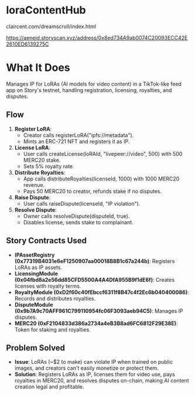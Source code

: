 # loraContentHub

claircent.com/dreamscroll/index.html

https://aeneid.storyscan.xyz/address/0x8ed734A9ab0074C20093ECC42E2610ED6139275C

# What It Does

Manages IP for LoRAs (AI models for video content) in a TikTok-like feed app on Story's testnet, handling registration, licensing, royalties, and disputes.

## Flow

1. **Register LoRA**:
   * Creator calls registerLoRA("ipfs://metadata").
   * Mints an ERC-721 NFT and registers it as IP.
2. **License LoRA**:
   * User calls createLicense(loRAId, "livepeer://video", 500) with 500 MERC20 stake.
   * Sets 5% royalty rate.
3. **Distribute Royalties**:
   * App calls distributeRoyalties(licenseId, 1000) with 1000 MERC20 revenue.
   * Pays 50 MERC20 to creator, refunds stake if no disputes.
4. **Raise Dispute**:
   * User calls raiseDispute(licenseId, "IP violation").
5. **Resolve Dispute**:
   * Owner calls resolveDispute(disputeId, true).
   * Disables license, sends stake to complainant.

## Story Contracts Used

* **IPAssetRegistry (0x77319B4031e6eF1250907aa00018B8B1c67a244b)**: Registers LoRAs as IP assets.
* **LicensingModule (0x04fbd8a2e56dd85CFD5500A4A4DfA955B9f1dE6f)**: Creates licenses with royalty terms.
* **RoyaltyModule (0xD2f60c40fEbccf6311f8B47c4f2Ec6b040400086)**: Records and distributes royalties.
* **DisputeModule (0x9b7A9c70AFF961C799110954fc06F3093aeb94C5)**: Manages IP disputes.
* **MERC20 (0xF2104833d386a2734a4eB3B8ad6FC6812F29E38E)**: Token for staking and royalties.

## Problem Solved

* **Issue**: LoRAs (~$2 to make) can violate IP when trained on public images, and creators can't easily monetize or protect them.
* **Solution**: Registers LoRAs as IP, licenses them for video use, pays royalties in MERC20, and resolves disputes on-chain, making AI content creation legal and profitable.
